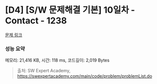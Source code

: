 # [D4] [S/W 문제해결 기본] 10일차 - Contact - 1238 

[문제 링크](https://swexpertacademy.com/main/code/problem/problemDetail.do?contestProbId=AV15B1cKAKwCFAYD) 

### 성능 요약

메모리: 21,416 KB, 시간: 118 ms, 코드길이: 2,019 Bytes



> 출처: SW Expert Academy, https://swexpertacademy.com/main/code/problem/problemList.do
